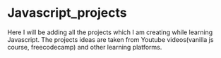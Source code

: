 # Javascript_projects

Here I will be adding all the projects which I am creating while learning Javascript. The projects ideas are taken from Youtube videos(vanilla js course, freecodecamp) and other learning platforms.
